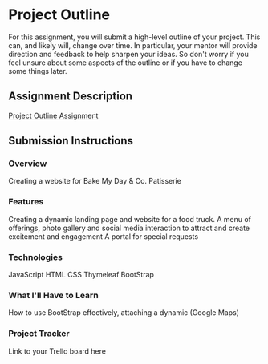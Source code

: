 # Project Outline
For this assignment, you will submit a high-level outline of your project. This can, and likely will, change over time. In particular, your mentor will provide direction and feedback to help sharpen your ideas. So don't worry if you feel unsure about some aspects of the outline or if you have to change some things later.

## Assignment Description
[Project Outline Assignment](https://education.launchcode.org/liftoff/modules/assignments/project-outline)

## Submission Instructions

### Overview
Creating a website for Bake My Day & Co. Patisserie
### Features
Creating a dynamic landing page and website for a food truck.
A menu of offerings, photo gallery and social media interaction to attract and create excitement and engagement 
A portal for special requests 
### Technologies
JavaScript
HTML
CSS
Thymeleaf 
BootStrap
### What I'll Have to Learn
How to use BootStrap effectively, attaching a dynamic (Google Maps)
### Project Tracker
Link to your Trello board here
